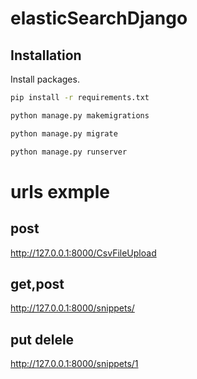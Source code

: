 # elasticSearchDjango


## Installation

Install packages.

```bash
pip install -r requirements.txt
```
```bash
python manage.py makemigrations
```
```bash
python manage.py migrate
```
```bash
python manage.py runserver
```

# urls exmple

## post
http://127.0.0.1:8000/CsvFileUpload
## get,post
http://127.0.0.1:8000/snippets/
## put delele
http://127.0.0.1:8000/snippets/1
